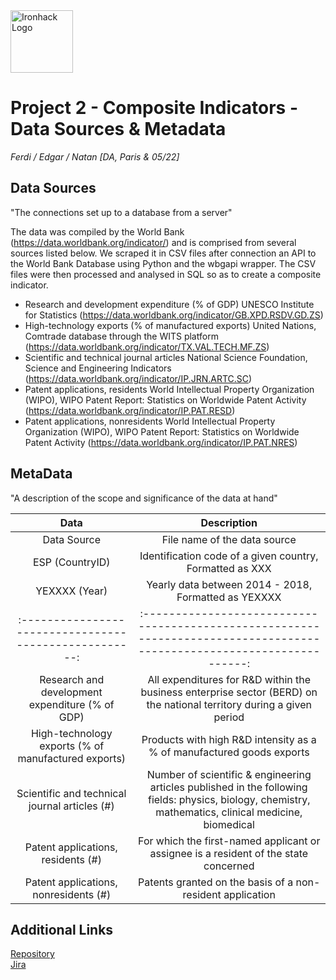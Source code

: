 <img src="https://bit.ly/2VnXWr2" alt="Ironhack Logo" width="100"/>

# Project 2 - Composite Indicators - Data Sources & Metadata

*Ferdi / Edgar / Natan*
*[DA, Paris & 05/22]*

## Data Sources

 "The connections set up to a database from a server"
 
 The data was compiled by the World Bank (https://data.worldbank.org/indicator/) and is comprised from several sources listed below.
 We scraped it in CSV files after connection an API to the World Bank Database using Python and the wbgapi wrapper.
 The CSV files were then processed and analysed in SQL so as to create a composite indicator.

- Research and development expenditure (% of GDP)
    UNESCO Institute for Statistics (https://data.worldbank.org/indicator/GB.XPD.RSDV.GD.ZS)
- High-technology exports (% of manufactured exports)
    United Nations, Comtrade database through the WITS platform (https://data.worldbank.org/indicator/TX.VAL.TECH.MF.ZS)
- Scientific and technical journal articles
    National Science Foundation, Science and Engineering Indicators (https://data.worldbank.org/indicator/IP.JRN.ARTC.SC)
- Patent applications, residents
    World Intellectual Property Organization (WIPO), WIPO Patent Report: Statistics on Worldwide Patent Activity
    (https://data.worldbank.org/indicator/IP.PAT.RESD)
- Patent applications, nonresidents
    World Intellectual Property Organization (WIPO), WIPO Patent Report: Statistics on Worldwide Patent Activity
    (https://data.worldbank.org/indicator/IP.PAT.NRES)
  
## MetaData

  "A description of the scope and significance of the data at hand"

|                       Data                            |              Description                                                                                              | 
| :----------------------------------------------------:|:---------------------------------------------------------------------------------------------------------------------:| 
| Data Source                                           | File name of the data source                                                                                          | 
| ESP (CountryID)                                       | Identification code of a given country, Formatted as XXX                                                              |  
| YEXXXX (Year)                                         | Yearly data between 2014 - 2018, Formatted as YEXXXX                                                                  | 
| :----------------------------------------------------:|:---------------------------------------------------------------------------------------------------------------------:| 
| Research and development expenditure (% of GDP)       | All expenditures for R&D within the business enterprise sector (BERD) on the national territory during a given period | 
| High-technology exports (% of manufactured exports)   | Products with high R&D intensity as a % of manufactured goods exports                                                 | 
| Scientific and technical journal articles (#)         | Number of scientific & engineering articles published in the following fields: physics, biology, chemistry, mathematics, clinical medicine, biomedical|  
| Patent applications, residents (#)                    | For which the first-named applicant or assignee is a resident of the state concerned                                  | 
| Patent applications, nonresidents (#)                 | Patents granted on the basis of a non-resident application                                                            | 

## Additional Links

[Repository](https://github.com/Edgart371/Project2)  
[Jira](https://edgartome.atlassian.net/jira/software/projects/P2S/boards/2/roadmap)
